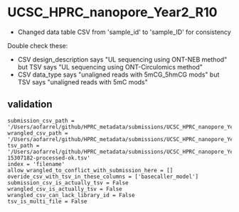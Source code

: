 # UCSC_HPRC_nanopore_Year2_R10

* Changed data table CSV from 'sample_id' to 'sample_ID' for consistency

Double check these:
* CSV design_description says "UL sequencing using ONT-NEB method" but TSV says "UL sequencing using ONT-Circulomics method"
* CSV data_type says "unaligned reads with 5mCG_5hmCG mods" but TSV says "unaligned reads with 5mC mods"


## validation
```
submission_csv_path = '/Users/aofarrel/github/HPRC_metadata/submissions/UCSC_HPRC_nanopore_Year2_R10/UCSC_HPRC_nanopore_Year2_R10_submission_metadata.csv'
wrangled_csv_path = '/Users/aofarrel/github/HPRC_metadata/submissions/UCSC_HPRC_nanopore_Year2_R10/UCSC_HPRC_nanopore_Year2_R10_data_table.csv'
tsv_path = '/Users/aofarrel/github/HPRC_metadata/submissions/UCSC_HPRC_nanopore_Year2_R10/metadata-15307182-processed-ok.tsv'
index = 'filename'
allow_wrangled_to_conflict_with_submission_here = []
overide_csv_with_tsv_in_these_columns = ['basecaller_model']
submission_csv_is_actually_tsv = False
wrangled_csv_is_actually_tsv = False
wrangled_csv_can_lack_library_id = False
tsv_is_multi_file = False
```
